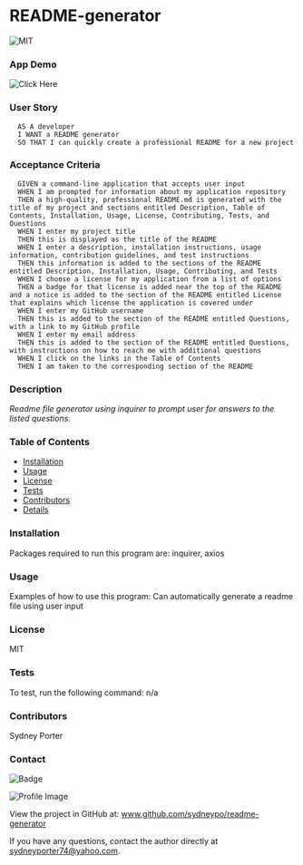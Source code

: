 
  
  # README-generator

  
![MIT](http://img.shields.io/badge/license-MIT-brightgreen.svg)

  ### App Demo
  ![Click Here](https://youtu.be/vI5_x4nRRIo)

  ### User Story

  ```text
    AS A developer
    I WANT a README generator
    SO THAT I can quickly create a professional README for a new project
  ```

  ### Acceptance Criteria

  ```text
    GIVEN a command-line application that accepts user input
    WHEN I am prompted for information about my application repository
    THEN a high-quality, professional README.md is generated with the title of my project and sections entitled Description, Table of Contents, Installation, Usage, License, Contributing, Tests, and Questions
    WHEN I enter my project title
    THEN this is displayed as the title of the README
    WHEN I enter a description, installation instructions, usage information, contribution guidelines, and test instructions
    THEN this information is added to the sections of the README entitled Description, Installation, Usage, Contributing, and Tests
    WHEN I choose a license for my application from a list of options
    THEN a badge for that license is added near the top of the README and a notice is added to the section of the README entitled License that explains which license the application is covered under
    WHEN I enter my GitHub username
    THEN this is added to the section of the README entitled Questions, with a link to my GitHub profile
    WHEN I enter my email address
    THEN this is added to the section of the README entitled Questions, with instructions on how to reach me with additional questions
    WHEN I click on the links in the Table of Contents
    THEN I am taken to the corresponding section of the README
  ```

  ### Description
  *Readme file generator using inquirer to prompt user for answers to the listed questions.*

  ### Table of Contents
  - [Installation](#installation)
  - [Usage](#usage)
  - [License](#license)
  - [Tests](#tests)
  - [Contributors](#contributors)
  - [Details](#details)

  ### Installation
  Packages required to run this program are: inquirer, axios

  ### Usage
  Examples of how to use this program: Can automatically generate a readme file using user input

  ### License
  MIT

  ### Tests
  To test, run the following command: n/a

  ### Contributors 
  Sydney Porter

  ### Contact
  
![Badge](https://img.shields.io/badge/Github-sydneypo-4cbbb9)
  
![Profile Image](https://github.com/sydneypo.png?size=50)
  
View the project in GitHub at: www.github.com/sydneypo/readme-generator
  
If you have any questions, contact the author directly at sydneyporter74@yahoo.com.